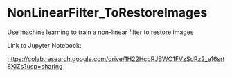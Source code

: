 # NonLinearFilter_ToRestoreImages
Use machine learning to train a non-linear filter to restore images

Link to Jupyter Notebook:

https://colab.research.google.com/drive/1H22HcpRJBWO1FVzSdRz2_e16srt8XIZs?usp=sharing

